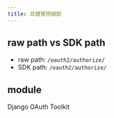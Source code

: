 ```yaml
---
title: 具體實現細節
---
```

## raw path vs SDK path
- raw path: `/oauth2/authorize/`
- SDK path: `/oauth2/authorize/`

## module
Django OAuth Toolkit